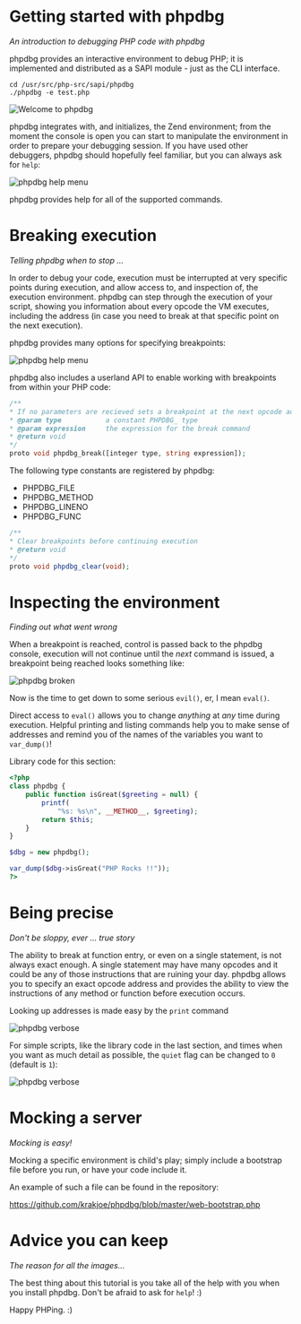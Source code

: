 Getting started with phpdbg
===========================
*An introduction to debugging PHP code with phpdbg*

phpdbg provides an interactive environment to debug PHP; it is implemented and distributed as a SAPI module - just as the CLI interface.

```
cd /usr/src/php-src/sapi/phpdbg
./phpdbg -e test.php
```

![Welcome to phpdbg](https://raw.github.com/krakjoe/phpdbg/master/tutorials/welcome.png)

phpdbg integrates with, and initializes, the Zend environment; from the moment the console is open you can start to manipulate the environment in order to prepare your debugging session. If you have used other debuggers, phpdbg should hopefully feel familiar, but you can always ask for `help`:

![phpdbg help menu](https://raw.github.com/krakjoe/phpdbg/master/tutorials/phpdbg.png)

phpdbg provides help for all of the supported commands.

Breaking execution
==================
*Telling phpdbg when to stop ...*

In order to debug your code, execution must be interrupted at very specific points during execution, and allow access to, and inspection of, the execution environment. phpdbg can step through the execution of your script, showing you information about every opcode the VM executes, including the address (in case you need to break at that specific point on the next execution).

phpdbg provides many options for specifying breakpoints:

![phpdbg help menu](https://raw.github.com/krakjoe/phpdbg/master/tutorials/help-break.png)

phpdbg also includes a userland API to enable working with breakpoints from within your PHP code:

```php
/**
* If no parameters are recieved sets a breakpoint at the next opcode address
* @param type           a constant PHPDBG_ type
* @param expression     the expression for the break command
* @return void
*/
proto void phpdbg_break([integer type, string expression]);
```

The following type constants are registered by phpdbg:

 - PHPDBG_FILE
 - PHPDBG_METHOD
 - PHPDBG_LINENO
 - PHPDBG_FUNC

```php
/**
* Clear breakpoints before continuing execution
* @return void
*/
proto void phpdbg_clear(void);
```

Inspecting the environment
==========================
*Finding out what went wrong*

When a breakpoint is reached, control is passed back to the phpdbg console, execution will not continue until the *next* command is issued, a breakpoint being reached looks something like:

![phpdbg broken](https://raw.github.com/krakjoe/phpdbg/master/tutorials/show-broken.png)

Now is the time to get down to some serious `evil()`, er, I mean `eval()`.

Direct access to `eval()` allows you to change _anything_ at _any_ time during execution. Helpful printing and listing commands help you to make sense of addresses and remind you of the names of the variables you want to `var_dump()`!

Library code for this section:

```php
<?php
class phpdbg {
    public function isGreat($greeting = null) {
        printf(
            "%s: %s\n", __METHOD__, $greeting);
        return $this;
    }
}

$dbg = new phpdbg();

var_dump($dbg->isGreat("PHP Rocks !!"));
?>
```

Being precise
=============
*Don't be sloppy, ever ... true story*

The ability to break at function entry, or even on a single statement, is not always exact enough. A single statement may have many opcodes and it could be any of those instructions that are ruining your day. phpdbg allows you to specify an exact opcode address and provides the ability to view the instructions of any method or function before execution occurs.

Looking up addresses is made easy by the `print` command

![phpdbg verbose](https://raw.github.com/krakjoe/phpdbg/master/tutorials/show-printing.png)

For simple scripts, like the library code in the last section, and times when you want as much detail as possible, the `quiet` flag can be changed to `0` (default is `1`):

![phpdbg verbose](https://raw.github.com/krakjoe/phpdbg/master/tutorials/show-verbose.png)

Mocking a server
================
*Mocking is easy!*

Mocking a specific environment is child's play; simply include a bootstrap file before you run, or have your code include it. 

An example of such a file can be found in the repository:

https://github.com/krakjoe/phpdbg/blob/master/web-bootstrap.php

Advice you can keep
===================
*The reason for all the images...*

The best thing about this tutorial is you take all of the help with you when you install phpdbg. Don't be afraid to ask for `help`! :)

Happy PHPing. :)
